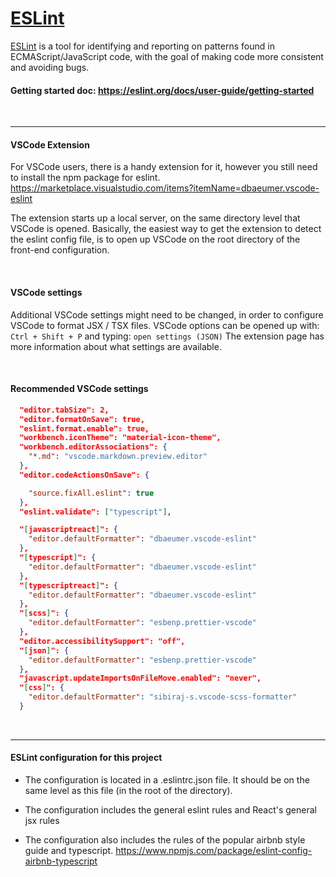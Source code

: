 # [ESLint](https://eslint.org/)

[ESLint](https://eslint.org/) is a tool for identifying and reporting on patterns found in ECMAScript/JavaScript code,
with the goal of making code more consistent and avoiding bugs.

#### Getting started doc: https://eslint.org/docs/user-guide/getting-started

<br>

---

#### VSCode Extension

For VSCode users, there is a handy extension for it, however you still need to install the npm package for eslint.
https://marketplace.visualstudio.com/items?itemName=dbaeumer.vscode-eslint

The extension starts up a local server, on the same directory level that VSCode is opened.
Basically, the easiest way to get the extension to detect the eslint config file, is to open up VSCode on the root directory of the front-end configuration.

<br>

#### VSCode settings

Additional VSCode settings might need to be changed, in order to configure VSCode to format JSX / TSX files.
VSCode options can be opened up with: `Ctrl + Shift + P` and typing: `open settings (JSON)`
The extension page has more information about what settings are available.

<br>

#### Recommended VSCode settings

```json
  "editor.tabSize": 2,
  "editor.formatOnSave": true,
  "eslint.format.enable": true,
  "workbench.iconTheme": "material-icon-theme",
  "workbench.editorAssociations": {
    "*.md": "vscode.markdown.preview.editor"
  },
  "editor.codeActionsOnSave": {

    "source.fixAll.eslint": true
  },
  "eslint.validate": ["typescript"],

  "[javascriptreact]": {
    "editor.defaultFormatter": "dbaeumer.vscode-eslint"
  },
  "[typescript]": {
    "editor.defaultFormatter": "dbaeumer.vscode-eslint"
  },
  "[typescriptreact]": {
    "editor.defaultFormatter": "dbaeumer.vscode-eslint"
  },
  "[scss]": {
    "editor.defaultFormatter": "esbenp.prettier-vscode"
  },
  "editor.accessibilitySupport": "off",
  "[json]": {
    "editor.defaultFormatter": "esbenp.prettier-vscode"
  },
  "javascript.updateImportsOnFileMove.enabled": "never",
  "[css]": {
    "editor.defaultFormatter": "sibiraj-s.vscode-scss-formatter"
  }
```

<br>

---

#### ESLint configuration for this project

- The configuration is located in a .eslintrc.json file. It should be on the same level as this file (in the root of the directory).

- The configuration includes the general eslint rules and React's general jsx rules

- The configuration also includes the rules of the popular airbnb style guide and typescript. https://www.npmjs.com/package/eslint-config-airbnb-typescript

